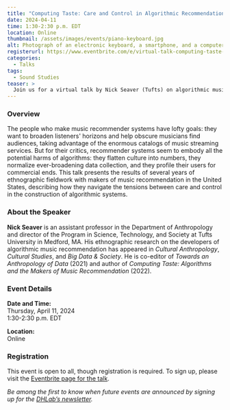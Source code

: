 ```yaml
---
title: "Computing Taste: Care and Control in Algorithmic Recommendation"
date: 2024-04-11
time: 1:30-2:30 p.m. EDT
location: Online
thumbnail: /assets/images/events/piano-keyboard.jpg
alt: Photograph of an electronic keyboard, a smartphone, and a computer keyboard on a wooden desktop.
registerurl: https://www.eventbrite.com/e/virtual-talk-computing-taste-care-control-in-algorithmic-recommendation-tickets-861727860227?aff=oddtdtcreator
categories:
  - Talks
tags:
  - Sound Studies
teaser: >
  Join us for a virtual talk by Nick Seaver (Tufts) on algorithmic music recommender systems! Drawing on several years of ethnographic fieldwork, Seaver will explore the challenges that makers of music recommendation face, describing how they navigate the tensions between care and control in the construction of algorithmic systems.
---
```


### Overview
The people who make music recommender systems have lofty goals: they want to broaden listeners' horizons and help obscure musicians find audiences, taking advantage of the enormous catalogs of music streaming services. But for their critics, recommender systems seem to embody all the potential harms of algorithms: they flatten culture into numbers, they normalize ever-broadening data collection, and they profile their users for commercial ends. This talk presents the results of several years of ethnographic fieldwork with makers of music recommendation in the United States, describing how they navigate the tensions between care and control in the construction of algorithmic systems.  

### About the Speaker
**Nick Seaver** is an assistant professor in the Department of Anthropology and director of the Program in Science, Technology, and Society at Tufts University in Medford, MA. His ethnographic research on the developers of algorithmic music recommendation has appeared in *Cultural Anthropology*, *Cultural Studies*, and *Big Data & Society*. He is co-editor of *Towards an Anthropology of Data* (2021) and author of *Computing Taste: Algorithms and the Makers of Music Recommendation* (2022).  

### Event Details
**Date and Time:**  
Thursday, April 11, 2024    
1:30-2:30 p.m. EDT  
  
**Location:**  
Online  

### Registration
This event is open to all, though registration is required. To sign up, please visit the <a href='https://www.eventbrite.com/e/virtual-talk-computing-taste-care-control-in-algorithmic-recommendation-tickets-861727860227?aff=oddtdtcreator' target='_blank'>Eventbrite page for the talk</a>.  

*Be among the first to know when future events are announced by signing up for the <a href='https://subscribe.yale.edu/browse?search=digital+humanities' target='_blank'>DHLab’s newsletter</a>.*
